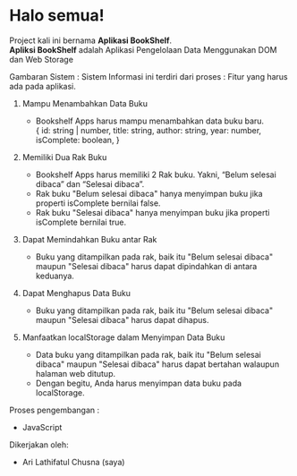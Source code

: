 # Halo semua! 

Project kali ini bernama **Aplikasi BookShelf**.\
**Apliksi BookShelf** adalah Aplikasi Pengelolaan Data Menggunakan DOM dan Web Storage

Gambaran Sistem :
Sistem Informasi ini terdiri dari proses :
Fitur yang harus ada pada aplikasi.

1. Mampu Menambahkan Data Buku
    - Bookshelf Apps harus mampu menambahkan data buku baru.\
     {
      id: string | number,
      title: string,
      author: string,
      year: number,
      isComplete: boolean,
    }

2. Memiliki Dua Rak Buku
    - Bookshelf Apps harus memiliki 2 Rak buku. Yakni, “Belum selesai dibaca” dan “Selesai dibaca”.
    - Rak buku "Belum selesai dibaca" hanya menyimpan buku jika properti isComplete bernilai false.
    - Rak buku "Selesai dibaca" hanya menyimpan buku jika properti isComplete bernilai true.
3. Dapat Memindahkan Buku antar Rak
    - Buku yang ditampilkan pada rak, baik itu "Belum selesai dibaca" maupun "Selesai dibaca" harus dapat dipindahkan di antara keduanya.
4. Dapat Menghapus Data Buku
    - Buku yang ditampilkan pada rak, baik itu "Belum selesai dibaca" maupun "Selesai dibaca" harus dapat dihapus.
5. Manfaatkan localStorage dalam Menyimpan Data Buku
    - Data buku yang ditampilkan pada rak, baik itu "Belum selesai dibaca" maupun "Selesai dibaca" harus dapat bertahan walaupun halaman web ditutup.
    - Dengan begitu, Anda harus menyimpan data buku pada localStorage.

Proses pengembangan :
- JavaScript

Dikerjakan oleh: 
- Ari Lathifatul Chusna (saya)
